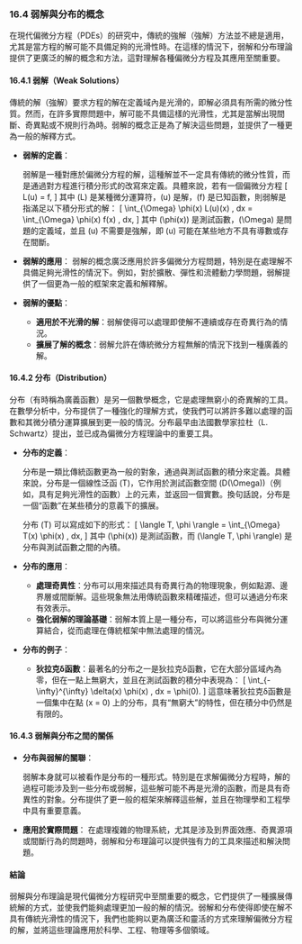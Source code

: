 ### **16.4 弱解與分布的概念**

在現代偏微分方程（PDEs）的研究中，傳統的強解（強解）方法並不總是適用，尤其是當方程的解可能不具備足夠的光滑性時。在這樣的情況下，弱解和分布理論提供了更廣泛的解的概念和方法，這對理解各種偏微分方程及其應用至關重要。

#### **16.4.1 弱解（Weak Solutions）**

傳統的解（強解）要求方程的解在定義域內是光滑的，即解必須具有所需的微分性質。然而，在許多實際問題中，解可能不具備這樣的光滑性，尤其是當解出現間斷、奇異點或不規則行為時。弱解的概念正是為了解決這些問題，並提供了一種更為一般的解釋方式。

- **弱解的定義**：
  
  弱解是一種對應於偏微分方程的解，這種解並不一定具有傳統的微分性質，而是通過對方程進行積分形式的改寫來定義。具體來說，若有一個偏微分方程
  \[
  L(u) = f,
  \]
  其中 \(L\) 是某種微分運算符，\(u\) 是解，\(f\) 是已知函數，則弱解是指滿足以下積分形式的解：
  \[
  \int_{\Omega} \phi(x) L(u)(x) \, dx = \int_{\Omega} \phi(x) f(x) \, dx,
  \]
  其中 \(\phi(x)\) 是測試函數，\(\Omega\) 是問題的定義域，並且 \(u\) 不需要是強解，即 \(u\) 可能在某些地方不具有導數或存在間斷。

- **弱解的應用**：
  弱解的概念廣泛應用於許多偏微分方程問題，特別是在處理解不具備足夠光滑性的情況下。例如，對於擴散、彈性和流體動力學問題，弱解提供了一個更為一般的框架來定義和解釋解。

- **弱解的優點**：
  - **適用於不光滑的解**：弱解使得可以處理即使解不連續或存在奇異行為的情況。
  - **擴展了解的概念**：弱解允許在傳統微分方程無解的情況下找到一種廣義的解。

#### **16.4.2 分布（Distribution）**

分布（有時稱為廣義函數）是另一個數學概念，它是處理無窮小的奇異解的工具。在數學分析中，分布提供了一種強化的理解方式，使我們可以將許多難以處理的函數和其微分積分運算擴展到更一般的情況。分布最早由法國數學家拉杜（L. Schwartz）提出，並已成為偏微分方程理論中的重要工具。

- **分布的定義**：

  分布是一類比傳統函數更為一般的對象，通過與測試函數的積分來定義。具體來說，分布是一個線性泛函 \(T\)，它作用於測試函數空間 \(D(\Omega)\)（例如，具有足夠光滑性的函數）上的元素，並返回一個實數。換句話說，分布是一個“函數”在某些積分的意義下的擴展。

  分布 \(T\) 可以寫成如下的形式：
  \[
  \langle T, \phi \rangle = \int_{\Omega} T(x) \phi(x) \, dx,
  \]
  其中 \(\phi(x)\) 是測試函數，而 \(\langle T, \phi \rangle\) 是分布與測試函數之間的內積。

- **分布的應用**：
  
  - **處理奇異性**：分布可以用來描述具有奇異行為的物理現象，例如點源、邊界層或間斷解。這些現象無法用傳統函數來精確描述，但可以通過分布來有效表示。
  - **強化弱解的理論基礎**：弱解本質上是一種分布，可以將這些分布與微分運算結合，從而處理在傳統框架中無法處理的情況。

- **分布的例子**：
  
  - **狄拉克δ函數**：最著名的分布之一是狄拉克δ函數，它在大部分區域內為零，但在一點上無窮大，並且在測試函數的積分中表現為：
    \[
    \int_{-\infty}^{\infty} \delta(x) \phi(x) \, dx = \phi(0).
    \]
    這意味著狄拉克δ函數是一個集中在點 \(x = 0\) 上的分布，具有“無窮大”的特性，但在積分中仍然是有限的。

#### **16.4.3 弱解與分布之間的關係**

- **分布與弱解的關聯**：
  
  弱解本身就可以被看作是分布的一種形式。特別是在求解偏微分方程時，解的過程可能涉及到一些分布或弱解，這些解可能不再是光滑的函數，而是具有奇異性的對象。分布提供了更一般的框架來解釋這些解，並且在物理學和工程學中具有重要意義。

- **應用於實際問題**：
  在處理複雜的物理系統，尤其是涉及到界面效應、奇異源項或間斷行為的問題時，弱解和分布理論可以提供強有力的工具來描述和解決問題。

#### **結論**

弱解與分布理論是現代偏微分方程研究中至關重要的概念，它們提供了一種擴展傳統解的方式，並使我們能夠處理更加一般的解的情況。弱解和分布使得即使在解不具有傳統光滑性的情況下，我們也能夠以更為廣泛和靈活的方式來理解偏微分方程的解，並將這些理論應用於科學、工程、物理等多個領域。